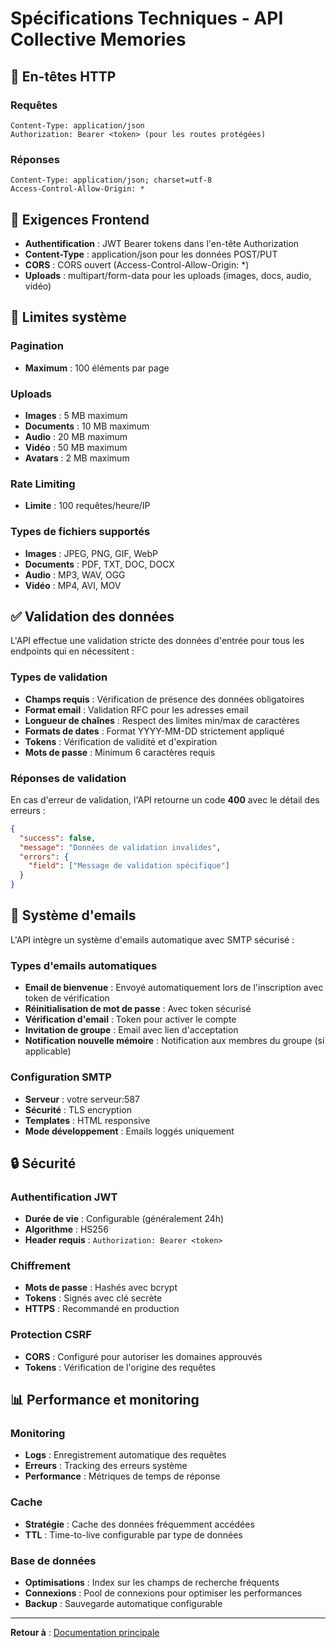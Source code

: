 # Spécifications Techniques - API Collective Memories

## 📡 En-têtes HTTP

### Requêtes
```
Content-Type: application/json
Authorization: Bearer <token> (pour les routes protégées)
```

### Réponses
```
Content-Type: application/json; charset=utf-8
Access-Control-Allow-Origin: *
```

## 🎯 Exigences Frontend

- **Authentification** : JWT Bearer tokens dans l'en-tête Authorization  
- **Content-Type** : application/json pour les données POST/PUT  
- **CORS** : CORS ouvert (Access-Control-Allow-Origin: *)  
- **Uploads** : multipart/form-data pour les uploads (images, docs, audio, vidéo)  

## 📏 Limites système

### Pagination
- **Maximum** : 100 éléments par page

### Uploads
- **Images** : 5 MB maximum  
- **Documents** : 10 MB maximum  
- **Audio** : 20 MB maximum  
- **Vidéo** : 50 MB maximum  
- **Avatars** : 2 MB maximum  

### Rate Limiting
- **Limite** : 100 requêtes/heure/IP

### Types de fichiers supportés
- **Images** : JPEG, PNG, GIF, WebP  
- **Documents** : PDF, TXT, DOC, DOCX  
- **Audio** : MP3, WAV, OGG  
- **Vidéo** : MP4, AVI, MOV  

## ✅ Validation des données

L'API effectue une validation stricte des données d'entrée pour tous les endpoints qui en nécessitent :

### Types de validation
- **Champs requis** : Vérification de présence des données obligatoires
- **Format email** : Validation RFC pour les adresses email  
- **Longueur de chaînes** : Respect des limites min/max de caractères
- **Formats de dates** : Format YYYY-MM-DD strictement appliqué
- **Tokens** : Vérification de validité et d'expiration
- **Mots de passe** : Minimum 6 caractères requis

### Réponses de validation
En cas d'erreur de validation, l'API retourne un code **400** avec le détail des erreurs :
```json
{
  "success": false,
  "message": "Données de validation invalides", 
  "errors": {
    "field": ["Message de validation spécifique"]
  }
}
```

## 📧 Système d'emails

L'API intègre un système d'emails automatique avec SMTP sécurisé :

### Types d'emails automatiques
- **Email de bienvenue** : Envoyé automatiquement lors de l'inscription avec token de vérification  
- **Réinitialisation de mot de passe** : Avec token sécurisé  
- **Vérification d'email** : Token pour activer le compte  
- **Invitation de groupe** : Email avec lien d'acceptation  
- **Notification nouvelle mémoire** : Notification aux membres du groupe (si applicable)  

### Configuration SMTP
- **Serveur** : votre serveur:587  
- **Sécurité** : TLS encryption  
- **Templates** : HTML responsive  
- **Mode développement** : Emails loggés uniquement  

## 🔒 Sécurité

### Authentification JWT
- **Durée de vie** : Configurable (généralement 24h)
- **Algorithme** : HS256
- **Header requis** : `Authorization: Bearer <token>`

### Chiffrement
- **Mots de passe** : Hashés avec bcrypt
- **Tokens** : Signés avec clé secrète
- **HTTPS** : Recommandé en production

### Protection CSRF
- **CORS** : Configuré pour autoriser les domaines approuvés
- **Tokens** : Vérification de l'origine des requêtes

## 📊 Performance et monitoring

### Monitoring
- **Logs** : Enregistrement automatique des requêtes
- **Erreurs** : Tracking des erreurs système
- **Performance** : Métriques de temps de réponse

### Cache
- **Stratégie** : Cache des données fréquemment accédées
- **TTL** : Time-to-live configurable par type de données

### Base de données
- **Optimisations** : Index sur les champs de recherche fréquents
- **Connexions** : Pool de connexions pour optimiser les performances
- **Backup** : Sauvegarde automatique configurable

---
**Retour à** : [Documentation principale](./README.md)
